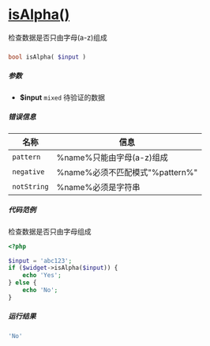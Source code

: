 [isAlpha()](http://twinh.github.com/widget/api/isAlpha)
=======================================================

检查数据是否只由字母(a-z)组成

### 
```php
bool isAlpha( $input )
```

##### 参数
* **$input** `mixed` 待验证的数据

##### 错误信息
| **名称**              | **信息**                                                       | 
|-----------------------|----------------------------------------------------------------|
| `pattern`             | %name%只能由字母(a-z)组成                                      |
| `negative`            | %name%必须不匹配模式"%pattern%"                                |
| `notString`           | %name%必须是字符串                                             |

##### 代码范例
检查数据是否只由字母组成
```php
<?php

$input = 'abc123';
if ($widget->isAlpha($input)) {
    echo 'Yes';
} else {
    echo 'No';
}
```
##### 运行结果
```php
'No'
```
